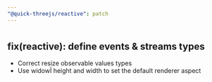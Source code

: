 ```yaml
---
"@quick-threejs/reactive": patch
---
```


#

## fix(reactive): define events & streams types

- Correct resize observable values types
- Use widowÏ height and width to set the default renderer aspect
